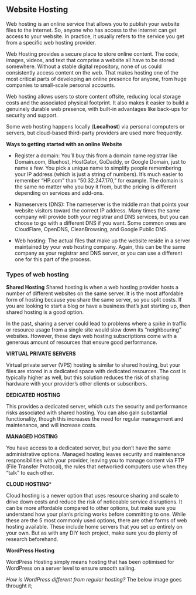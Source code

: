 ## **Website Hosting**

Web hosting is an online service that allows you to publish your website files to the internet. So, anyone who has access to the internet can get access to your website. In practice, it usually refers to the service you get from a specific web hosting provider.

Web Hosting provides a secure place to store online content. The code, images, videos, and text that comprise a website all have to be stored somewhere. Without a stable digital repository, none of us could consistently access content on the web. That makes hosting one of the most critical parts of developing an online presence for anyone, from huge companies to small-scale personal accounts.

Web hosting allows users to store content offsite, reducing local storage costs and the associated physical footprint. It also makes it easier to build a genuinely durable web presence, with built-in advantages like back-ups for security and support.


Some web hosting happens locally (**Localhost**) via personal computers or servers, but cloud-based third-party providers are used more frequently.

**Ways to getting started with an online Website**

- Register a domain: You’ll buy this from a domain name registrar like Domain.com, Bluehost, HostGator, GoDaddy, or Google Domain, just to name a few. You pick a unique name to simplify people remembering your IP address (which is just a string of numbers). It’s much easier to remember “HP.com” than “50.32.247.170,” for example. The domain is the same no matter who you buy it from, but the pricing is different depending on services and add-ons.


- Nameservers (DNS): The nameserver is the middle man that points your website visitors toward the correct IP address. Many times the same company will provide both your registrar and DNS services, but you can choose to go with a different DNS if you want. Some common ones are CloudFlare, OpenDNS, CleanBrowsing, and Google Public DNS.


- Web hosting: The actual files that make up the website reside in a server maintained by your web hosting company. Again, this can be the same company as your registrar and DNS server, or you can use a different one for this part of the process.

### Types of web hosting

**Shared Hosting**
Shared hosting is when a web hosting provider hosts a number of different websites on the same server. It is the most affordable form of hosting because you share the same server, so you split costs. If you are looking to start a blog or have a business that’s just starting up, then shared hosting is a good option.

In the past, sharing a server could lead to problems where a spike in traffic or resource usage from a single site would slow down its “neighbouring” websites. However, these days web hosting subscriptions come with a generous amount of resources that ensure good performance.

**VIRTUAL PRIVATE SERVERS**

Virtual private server (VPS) hosting is similar to shared hosting, but your files are stored in a dedicated space with dedicated resources. The cost is typically higher as well, but this solution reduces the risk of sharing hardware with your provider’s other clients or subscribers.

**DEDICATED HOSTING**

This provides a dedicated server, which cuts the security and performance risks associated with shared hosting. You can also gain substantial functionality, though this increases the need for regular management and maintenance, and will increase costs.

**MANAGED HOSTING**

You have access to a dedicated server, but you don’t have the same administrative options. Managed hosting leaves security and maintenance responsibilities with your provider, leaving you to manage content via FTP (File Transfer Protocol), the rules that networked computers use when they “talk” to each other.

**CLOUD HOSTING***

Cloud hosting is a newer option that uses resource sharing and scale to drive down costs and reduce the risk of noticeable service disruptions. It can be more affordable compared to other options, but make sure you understand how your plan’s pricing works before committing to one.
While these are the 5 most commonly used options, there are other forms of web hosting available. These include home servers that you set up entirely on your own. But as with any DIY tech project, make sure you do plenty of research beforehand.

**WordPress Hosting**

WordPress Hosting simply means hosting that has been optimised for WordPress on a server level to ensure smooth sailing. 

*How is WordPress different from regular hosting?* The below image goes throught it;

